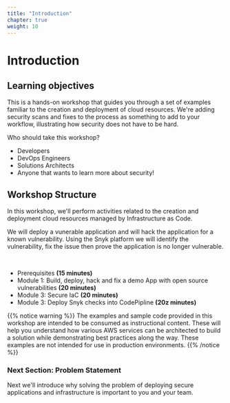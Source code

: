 ```yaml
---
title: "Introduction"
chapter: true
weight: 10
---
```


# Introduction

## Learning objectives

This is a hands-on workshop that guides you through a set of examples familiar to the creation and deployment of cloud resources.  We're adding security scans and fixes to the process as something to add to your workflow, illustrating how security does not have to be hard.

Who should take this workshop?

* Developers
* DevOps Engineers
* Solutions Architects
* Anyone that wants to learn more about security!

## Workshop Structure

In this workshop, we'll perform activities related to the creation and deployment cloud resources managed by Infrastructure as Code.  

We will deploy a vunerable application and will hack the application for a known vulnerability. 
Using the Snyk platform we will identify the vulnerability, fix the issue then prove the application is no longer vulnerable.

<br>

- Prerequisites **(15 minutes)**
- Module 1: Build, deploy, hack and fix a demo App with open source vulnerabilities  **(20 minutes)**
- Module 3: Secure IaC  **(20 minutes)**
- Module 3: Deploy Snyk checks into CodePipline **(20z minutes)**


{{% notice warning %}}
The examples and sample code provided in this workshop are intended to be consumed as instructional content. These will help you understand how various AWS services can be architected to build a solution while demonstrating best practices along the way. These examples are not intended for use in production environments.
{{% /notice %}}

### Next Section: Problem Statement
Next we'll introduce why solving the problem of deploying secure applications and infrastructure is important to you and your team.